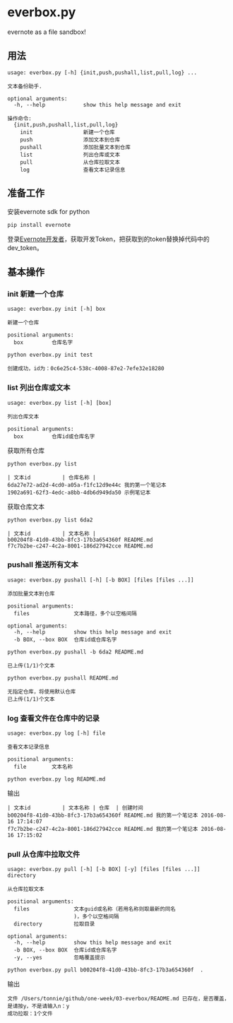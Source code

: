 # everbox.py

evernote as a file sandbox!

## 用法

```
usage: everbox.py [-h] {init,push,pushall,list,pull,log} ...

文本备份助手.

optional arguments:
  -h, --help            show this help message and exit

操作命令:
  {init,push,pushall,list,pull,log}
    init                新建一个仓库
    push                添加文本到仓库
    pushall             添加批量文本到仓库
    list                列出仓库或文本
    pull                从仓库拉取文本
    log                 查看文本记录信息
```

## 准备工作

安装evernote sdk for python

```
pip install evernote
```

登录[Evernote开发者](http://sandbox.evernote.com)，获取开发Token，把获取到的token替换掉代码中的dev_token。

## 基本操作

### init 新建一个仓库

```
usage: everbox.py init [-h] box

新建一个仓库

positional arguments:
  box         仓库名字
```

```
python everbox.py init test
```

```
创建成功，id为：0c6e25c4-538c-4008-87e2-7efe32e18280
```

### list 列出仓库或文本

```
usage: everbox.py list [-h] [box]

列出仓库文本

positional arguments:
  box         仓库id或仓库名字
```

获取所有仓库

```
python everbox.py list
```

```
| 文本id          | 仓库名称 |
6da27e72-ad2d-4cd0-a05a-f1fc12d9e44c 我的第一个笔记本
1902a691-62f3-4edc-a8bb-4db6d949da50 示例笔记本
```

获取仓库文本

```
python everbox.py list 6da2
```

```
| 文本id          | 文本名称 |
b00204f8-41d0-43bb-8fc3-17b3a654360f README.md
f7c7b2be-c247-4c2a-8001-186d27942cce README.md
```


### pushall 推送所有文本

```
usage: everbox.py pushall [-h] [-b BOX] [files [files ...]]

添加批量文本到仓库

positional arguments:
  files              文本路径，多个以空格间隔

optional arguments:
  -h, --help         show this help message and exit
  -b BOX, --box BOX  仓库id或仓库名字
```

```
python everbox.py pushall -b 6da2 README.md
```

```
已上传(1/1)个文本
```

```
python everbox.py pushall README.md
```

```
无指定仓库，将使用默认仓库
已上传(1/1)个文本
```


### log 查看文件在仓库中的记录

```
usage: everbox.py log [-h] file

查看文本记录信息

positional arguments:
  file        文本名称
```

```
python everbox.py log README.md
```

输出

```
| 文本id          | 文本名称 | 仓库  | 创建时间
b00204f8-41d0-43bb-8fc3-17b3a654360f README.md 我的第一个笔记本 2016-08-16 17:14:07
f7c7b2be-c247-4c2a-8001-186d27942cce README.md 我的第一个笔记本 2016-08-16 17:15:02
```

### pull 从仓库中拉取文件

```
usage: everbox.py pull [-h] [-b BOX] [-y] [files [files ...]] directory

从仓库拉取文本

positional arguments:
  files              文本guid或名称（若用名称则取最新的同名
                     )，多个以空格间隔
  directory          拉取目录

optional arguments:
  -h, --help         show this help message and exit
  -b BOX, --box BOX  仓库id或仓库名字
  -y, --yes          忽略覆盖提示
```

```
python everbox.py pull b00204f8-41d0-43bb-8fc3-17b3a654360f  .
```

输出

```
文件 /Users/tonnie/github/one-week/03-everbox/README.md 已存在，是否覆盖，是请按y，不是请输入n：y
成功拉取：1个文件
```
